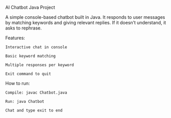 AI Chatbot Java Project

A simple console-based chatbot built in Java. It responds to user messages by matching keywords and giving relevant replies. If it doesn’t understand, it asks to rephrase.

Features:

    Interactive chat in console

    Basic keyword matching

    Multiple responses per keyword

    Exit command to quit

How to run:

    Compile: javac Chatbot.java

    Run: java Chatbot

    Chat and type exit to end
